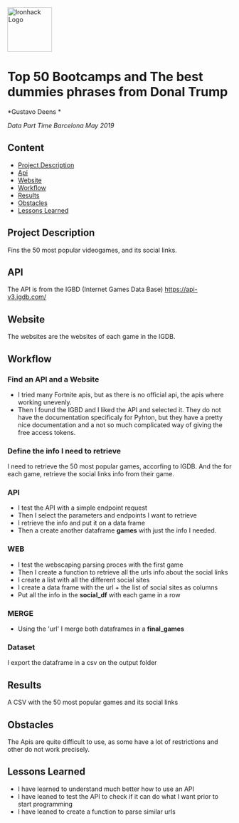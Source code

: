 <img src="https://bit.ly/2VnXWr2" alt="Ironhack Logo" width="100"/>

# Top 50 Bootcamps and The best dummies phrases from Donal Trump 
*Gustavo Deens *

*Data Part Time Barcelona May 2019*

## Content
- [Project Description](#project)
- [Api](#api)
- [Website](#website)
- [Workflow](#workflow)
- [Results](#results)
- [Obstacles](#obstacles)
- [Lessons Learned](#lessons)

<a name="project"></a>

## Project Description
Fins the 50 most popular videogames, and its social links.
<a name="api"></a>

## API
The API is from the IGBD (Internet Games Data Base)
https://api-v3.igdb.com/

<a name="website"></a>

## Website
The websites are the websites of each game in the IGDB.

<a name="workflow"></a>

## Workflow

### Find an API and a Website
* I tried many Fortnite apis, but as there is no official api, the apis where working unevenly.
* Then I found the IGBD and I liked the API and selected it. They do not have the documentation specificaly for Pyhton, but they have a pretty nice documentation and a not so much complicated way of giving the free access tokens.

### Define the info I need to retrieve

I need to retrieve the 50 most popular games, accorfing to IGDB. And the for each game, retrieve the social links info from their game.

### API

* I test the API with a simple endpoint request
* Then I select the parameters and endpoints I want to retrieve
* I retrieve the info and put it on a data frame
* Then a create another dataframe **games** with just the info I needed.

### WEB

* I test the webscaping parsing proces with the first game
* Then I create a function to retrieve all the urls info about the social links
* I create a list with all the different social sites
* I create a data frame with the url + the list of social sites as columns
* Put all the info in the **social_df** with each game in a row

### MERGE

* Using the 'url' I merge both dataframes in a **final_games**

### Dataset

I export the dataframe in a csv on the output folder

<a name="results"></a>

## Results

A CSV with the 50 most popular games and its social links

<a name="obstacles"></a>

## Obstacles

The Apis are quite difficult to use, as some have a lot of restrictions and other do not work precisely. 

<a name="lessons"></a>

## Lessons Learned

* I have learned to understand much better how to use an API
* I have leaned to test the API to check if it can do what I want prior to start programming
* I have leaned to create a function to parse similar urls
